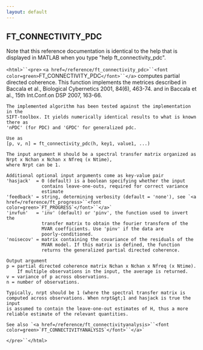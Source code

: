 ```yaml
---
layout: default
---
```


##  FT_CONNECTIVITY_PDC

Note that this reference documentation is identical to the help that is displayed in MATLAB when you type "help ft_connectivity_pdc".

`<html>``<pre>`
    `<a href=/reference/ft_connectivity_pdc>``<font color=green>`FT_CONNECTIVITY_PDC`</font>``</a>` computes partial directed coherence. This function implements
    the metrices described in Baccala et al., Biological Cybernetics 2001, 84(6),
    463-74. and in Baccala et al., 15th Int.Conf.on DSP 2007, 163-66.
 
    The implemented algorithm has been tested against the implementation in the
    SIFT-toolbox. It yields numerically identical results to what is known there as
    'nPDC' (for PDC) and 'GPDC' for generalized pdc.
 
    Use as
    [p, v, n] = ft_connectivity_pdc(h, key1, value1, ...)
 
    The input argument H should be a spectral transfer matrix organized as
    Nrpt x Nchan x Nchan x Nfreq (x Ntime),
    where Nrpt can be 1.
 
    Additional optional input arguments come as key-value pair
    'hasjack'  = 0 (default) is a boolean specifying whether the input
                 contains leave-one-outs, required for correct variance
                 estimate
    'feedback' = string, determining verbosity (default = 'none'), see `<a href=/reference/ft_progress>``<font color=green>`FT_PROGRESS`</font>``</a>`
    'invfun'   = 'inv' (default) or 'pinv', the function used to invert the
                 transfer matrix to obtain the fourier transform of the
                 MVAR coefficients. Use 'pinv' if the data are
                 poorly-conditioned.
    'noisecov' = matrix containing the covariance of the residuals of the
                 MVAR model. If this matrix is defined, the function
                 returns the generalized partial directed coherence.
 
    Output argument
    p = partial directed coherence matrix Nchan x Nchan x Nfreq (x Ntime).
        If multiple observations in the input, the average is returned.
    v = variance of p across observations.
    n = number of observations.
 
    Typically, nrpt should be 1 (where the spectral transfer matrix is
    computed across observations. When nrpt&gt;1 and hasjack is true the input
    is assumed to contain the leave-one-out estimates of H, thus a more
    reliable estimate of the relevant quantities.
 
    See also `<a href=/reference/ft_connectivityanalysis>``<font color=green>`FT_CONNECTIVITYANALYSIS`</font>``</a>`
`</pre>``</html>`


